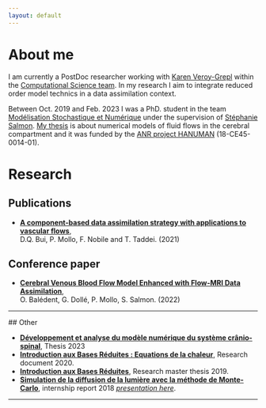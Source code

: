 ```yaml
---
layout: default
---
```


# About me

I am currently a PostDoc researcher working with 
[Karen Veroy-Grepl](https://www.tue.nl/en/research/researchers/karen-veroy-grepl/) within the
[Computational Science team](https://casa.win.tue.nl/computational-science/).
In my research I aim to integrate reduced order model technics in a data
assimilation context.

Between Oct. 2019 and Feb. 2023 I was a PhD. student in the team 
[Modélisation Stochastique et Numérique](https://www.univ-reims.fr/rubrique-cachee/laboratoires-labelises/equations-aux-derivees-partielles-et-physique-mathematique-c.n.r.s.-fre-3111/equipes-de-recherche/modelisation,10069,18106.html)
under the supervision of
[Stéphanie Salmon](http://salmon.perso.math.cnrs.fr/).
[My thesis](https://theses.fr/2023REIMS004) 
is about numerical models of fluid flows in the cerebral compartment and
it was funded by the 
[ANR project HANUMAN](http://salmon.perso.math.cnrs.fr/hanuman.html)
(18-CE45-0014-01).

# Research

## Publications

* [**A component-based data assimilation strategy with applications to vascular flows**](https://hal.science/hal-03884154),\
D.Q. Bui, P. Mollo, F. Nobile and T. Taddei. (2021)

## Conference paper

* [**Cerebral Venous Blood Flow Model Enhanced with Flow-MRI Data Assimilation**](https://hal.science/hal-04104522), \
O. Balédent, G. Dollé, P. Mollo, S. Salmon. (2022)

<hr>
## Other

* [**Développement et analyse du modèle numérique du système crânio-spinal**](https://theses.fr/2023REIMS004), Thesis 2023
* [**Introduction aux Bases Réduites : Equations de la chaleur**](./assets/docs/rbm.pdf), Research document 2020.
* [**Introduction aux Bases Réduites**](./assets/docs/rbmstage.pdf), Research master thesis 2019.
* [**Simulation de la diffusion de la lumière avec la méthode de Monte-Carlo**](./assets/docs/stagem1.pdf), internship report 2018
[_presentation here_](./assets/pres/stagem1.pdf).

<hr>
